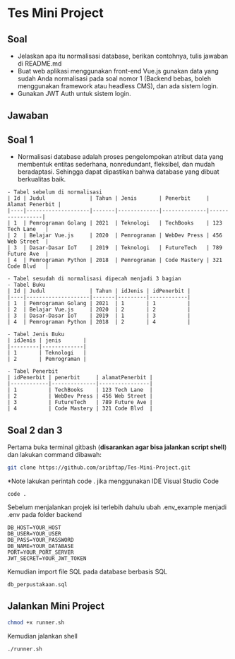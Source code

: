 
# Tes Mini Project
## Soal
- Jelaskan apa itu normalisasi database, berikan contohnya, tulis jawaban di README.md
- Buat web aplikasi menggunakan front-end Vue.js gunakan data yang sudah Anda normalisasi pada soal nomor 1 (Backend bebas, boleh menggunakan framework atau headless CMS), dan ada sistem login.
- Gunakan JWT Auth untuk sistem login.




## Jawaban
## Soal 1
- Normalisasi database adalah proses pengelompokan atribut data yang membentuk entitas sederhana, nonredundant, fleksibel, dan mudah beradaptasi. Sehingga dapat dipastikan bahwa database yang dibuat berkualitas baik.
```
- Tabel sebelum di normalisasi
| Id | Judul              | Tahun | Jenis       | Penerbit     | Alamat Penerbit |
|----|--------------------|-------|-------------|--------------|-----------------|
| 1  | Pemrograman Golang | 2021  | Teknologi   | TechBooks    | 123 Tech Lane   |
| 2  | Belajar Vue.js     | 2020  | Pemrograman | WebDev Press | 456 Web Street  |
| 3  | Dasar-Dasar IoT    | 2019  | Teknologi   | FutureTech   | 789 Future Ave  |
| 4  | Pemrograman Python | 2018  | Pemrograman | Code Mastery | 321 Code Blvd   |
```
```
- Tabel sesudah di normalisasi dipecah menjadi 3 bagian
- Tabel Buku
| Id | Judul              | Tahun | idJenis | idPenerbit |
|----|--------------------|-------|---------|------------|
| 1  | Pemrograman Golang | 2021  | 1       | 1          |
| 2  | Belajar Vue.js     | 2020  | 2       | 2          |
| 3  | Dasar-Dasar IoT    | 2019  | 1       | 3          |
| 4  | Pemrograman Python | 2018  | 2       | 4          |
```
```
- Tabel Jenis Buku
| idJenis | jenis       |
|---------|-------------|
| 1       | Teknologi   |
| 2       | Pemrograman |
```
```
- Tabel Penerbit
| idPenerbit | penerbit     | alamatPenerbit |
|------------|--------------|----------------|
| 1          | TechBooks    | 123 Tech Lane  |
| 2          | WebDev Press | 456 Web Street |
| 3          | FutureTech   | 789 Future Ave |
| 4          | Code Mastery | 321 Code Blvd  |
```


## Soal 2 dan 3

Pertama buka terminal gitbash (**disarankan agar bisa jalankan script shell**) dan lakukan command dibawah:
```bash
git clone https://github.com/aribftap/Tes-Mini-Project.git
```
*Note lakukan perintah code . jika menggunakan IDE Visual Studio Code
```
code .
```

Sebelum menjalankan projek isi terlebih dahulu ubah .env_example menjadi .env pada folder backend

```env
DB_HOST=YOUR_HOST
DB_USER=YOUR_USER
DB_PASS=YOUR_PASSWORD
DB_NAME=YOUR_DATABASE
PORT=YOUR_PORT_SERVER
JWT_SECRET=YOUR_JWT_TOKEN
```
Kemudian import file SQL pada database berbasis SQL
```
db_perpustakaan.sql
```

## Jalankan Mini Project

```bash
chmod +x runner.sh
```

Kemudian jalankan shell
```bash
./runner.sh
```




